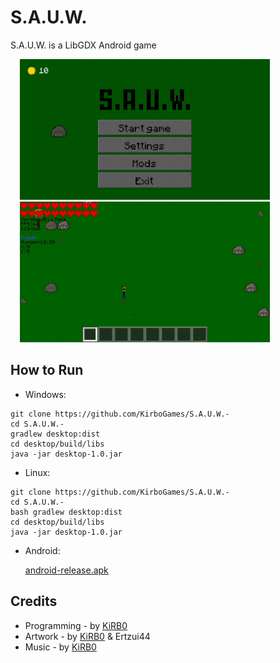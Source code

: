 # S.A.U.W.
S.A.U.W. is a LibGDX Android game
<div>
    <img width="400" hspace="15" src="https://raw.githubusercontent.com/KirboGames/S.A.U.W./master/screenshots/SAUW_Screenshot_1.jpg">
    <img width="400" hspace="15" src="https://raw.githubusercontent.com/KirboGames/S.A.U.W./master/screenshots/SAUW_Screenshot_2.jpg">
</div>

## How to Run
* Windows:
```shell
git clone https://github.com/KirboGames/S.A.U.W.-
cd S.A.U.W.-
gradlew desktop:dist
cd desktop/build/libs
java -jar desktop-1.0.jar
```
* Linux:
```shell
git clone https://github.com/KirboGames/S.A.U.W.-
cd S.A.U.W.-
bash gradlew desktop:dist
cd desktop/build/libs
java -jar desktop-1.0.jar
```
* Android:
  
  [android-release.apk](https://github.com/KirboGames/S.A.U.W.-/raw/master/android/release/android-release.apk)
## Credits

* Programming - by [KiRB0](https://github.com/KirboGames)
* Artwork - by [KiRB0](https://github.com/KirboGames) & Ertzui44
* Music - by [KiRB0](https://t.me/Kirbo_official)